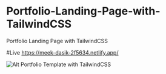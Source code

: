 # Portfolio-Landing-Page-with-TailwindCSS
Portfolio Landing Page with TailwindCSS

#Live
https://meek-dasik-2f5634.netlify.app/

![Alt Portfolio Template with TailwindCSS](![image](https://res.cloudinary.com/djyds30xg/image/upload/v1685264046/Screenshot_2023-05-28_at_14-52-59_Portfolio_Template_With_TailwindCSS_jygrxv.png)
)
